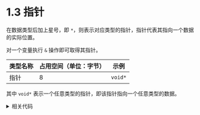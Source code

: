# 1.3 指针

在数据类型后加上星号，即 `*`，则表示对应类型的指针，指针代表其指向一个数据的实际位置。

对一个变量执行 `&` 操作即可取得其指针。

| 类型名称 | 占用空间（单位：字节） | 示例      |
|------|-------------|---------|
| 指针   | 8           | `void*` |

其中 `void*` 表示一个任意类型的指针，即该指针指向一个任意类型的数据。

<details>
<summary>相关代码</summary>

```c
#include <stdio.h>

int main() {
    int value_1 = 1;
    int* value_1_pointer = &value_1;

    printf("变量 value_1 的值为 %d\n", value_1);
    printf("指针 value_1_pointer 的值为 %ld\n", value_1_pointer);

    return 0;
}
```

输出：

```
/Users/madray/Documents/JetBrains/CLion/CTest/cmake-build-debug/CTest
变量 value_1 的值为 1
指针 value_1_pointer 的值为 140701977053016

Process finished with exit code 0
```
</details>
